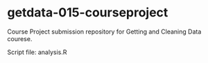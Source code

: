 # getdata-015-courseproject
Course Project submission repository for Getting and Cleaning Data courese.

Script file: analysis.R
